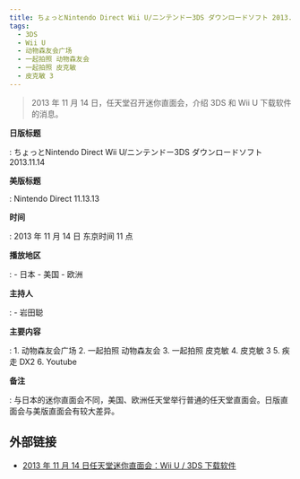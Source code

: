 ```yaml
---
title: ちょっとNintendo Direct Wii U/ニンテンドー3DS ダウンロードソフト 2013.11.14
tags:
  - 3DS
  - Wii U
  - 动物森友会广场
  - 一起拍照 动物森友会
  - 一起拍照 皮克敏
  - 皮克敏 3
---
```


> 2013 年 11 月 14 日，任天堂召开迷你直面会，介绍 3DS 和 Wii U 下载软件的消息。

**日版标题**

:   ちょっとNintendo Direct Wii U/ニンテンドー3DS ダウンロードソフト 2013.11.14

**美版标题**

:   Nintendo Direct 11.13.13

**时间**

:   2013 年 11 月 14 日 东京时间 11 点

**播放地区**

:   - 日本
	- 美国
	- 欧洲

**主持人**

:   - 岩田聪

**主要内容**

:   1. 动物森友会广场
	2. 一起拍照 动物森友会
	3. 一起拍照 皮克敏
	4. 皮克敏 3
	5. 疾走 DX2
	6. Youtube

**备注**

:   与日本的迷你直面会不同，美国、欧洲任天堂举行普通的任天堂直面会。日版直面会与美版直面会有较大差异。

## 外部链接

- [2013 年 11 月 14 日任天堂迷你直面会：Wii U / 3DS 下载软件](https://www.bilibili.com/video/BV1fV411k7ME/)
